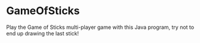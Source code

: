 # GameOfSticks
Play the Game of Sticks multi-player game with this Java program, try not to end up drawing the last stick!
